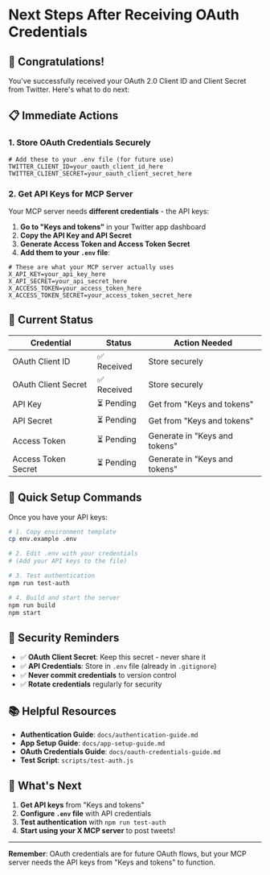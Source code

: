 # Next Steps After Receiving OAuth Credentials

## 🎉 Congratulations!

You've successfully received your OAuth 2.0 Client ID and Client Secret from Twitter. Here's what to do next:

## 📋 Immediate Actions

### 1. Store OAuth Credentials Securely
```env
# Add these to your .env file (for future use)
TWITTER_CLIENT_ID=your_oauth_client_id_here
TWITTER_CLIENT_SECRET=your_oauth_client_secret_here
```

### 2. Get API Keys for MCP Server
Your MCP server needs **different credentials** - the API keys:

1. **Go to "Keys and tokens"** in your Twitter app dashboard
2. **Copy the API Key and API Secret**
3. **Generate Access Token and Access Token Secret**
4. **Add them to your `.env` file**:

```env
# These are what your MCP server actually uses
X_API_KEY=your_api_key_here
X_API_SECRET=your_api_secret_here
X_ACCESS_TOKEN=your_access_token_here
X_ACCESS_TOKEN_SECRET=your_access_token_secret_here
```

## 🔄 Current Status

| Credential | Status | Action Needed |
|------------|--------|---------------|
| OAuth Client ID | ✅ Received | Store securely |
| OAuth Client Secret | ✅ Received | Store securely |
| API Key | ⏳ Pending | Get from "Keys and tokens" |
| API Secret | ⏳ Pending | Get from "Keys and tokens" |
| Access Token | ⏳ Pending | Generate in "Keys and tokens" |
| Access Token Secret | ⏳ Pending | Generate in "Keys and tokens" |

## 🚀 Quick Setup Commands

Once you have your API keys:

```bash
# 1. Copy environment template
cp env.example .env

# 2. Edit .env with your credentials
# (Add your API keys to the file)

# 3. Test authentication
npm run test-auth

# 4. Build and start the server
npm run build
npm start
```

## 🔐 Security Reminders

- ✅ **OAuth Client Secret**: Keep this secret - never share it
- ✅ **API Credentials**: Store in `.env` file (already in `.gitignore`)
- ✅ **Never commit credentials** to version control
- ✅ **Rotate credentials** regularly for security

## 📚 Helpful Resources

- **Authentication Guide**: `docs/authentication-guide.md`
- **App Setup Guide**: `docs/app-setup-guide.md`
- **OAuth Credentials Guide**: `docs/oauth-credentials-guide.md`
- **Test Script**: `scripts/test-auth.js`

## 🎯 What's Next

1. **Get API keys** from "Keys and tokens"
2. **Configure `.env` file** with API credentials
3. **Test authentication** with `npm run test-auth`
4. **Start using your X MCP server** to post tweets!

---

**Remember**: OAuth credentials are for future OAuth flows, but your MCP server needs the API keys from "Keys and tokens" to function.
